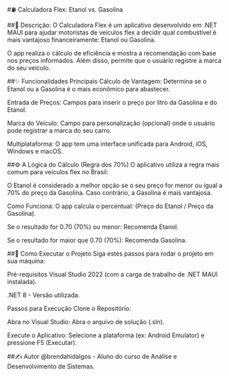 #⛽ Calculadora Flex: Etanol vs. Gasolina

##📝 Descrição:
O Calculadora Flex é um aplicativo desenvolvido em .NET MAUI para ajudar motoristas de veículos flex a decidir qual combustível é mais vantajoso financeiramente: Etanol ou Gasolina.

O app realiza o cálculo de eficiência e mostra a recomendação com base nos preços informados. Além disso, permite que o usuário registre a marca do seu veículo.

##✨ Funcionalidades Principais
Cálculo de Vantagem: Determina se o Etanol ou a Gasolina é o mais econômico para abastecer.

Entrada de Preços: Campos para inserir o preço por litro da Gasolina e do Etanol.

Marca do Veículo: Campo para personalização (opcional) onde o usuário pode registrar a marca do seu carro.

Multiplataforma: O app tem uma interface unificada para Android, iOS, Windows e macOS.

##⚙️ A Lógica do Cálculo (Regra dos 70%)
O aplicativo utiliza a regra mais comum para veículos flex no Brasil:

O Etanol é considerado a melhor opção se o seu preço for menor ou igual a 70% do preço da Gasolina. Caso contrário, a Gasolina é mais vantajosa.

Como Funciona:
O app calcula o percentual: (Preço do Etanol / Preço da Gasolina).

Se o resultado for 0.70 (70%) ou menor: Recomenda Etanol.

Se o resultado for maior que 0.70 (70%): Recomenda Gasolina.

##🚀 Como Executar o Projeto
Siga estes passos para rodar o projeto em sua máquina:

Pré-requisitos
Visual Studio 2022 (com a carga de trabalho de .NET MAUI instalada).

.NET 8 - Versão utilizada.

Passos para Execução
Clone o Repositório:

Abra no Visual Studio: Abra o arquivo de solução (.sln).

Execute o Aplicativo: Selecione a plataforma (ex: Android Emulator) e pressione F5 (Executar).

##✍️ Autor
@brendahidalgos - Aluno do curso de Análise e Desenvolvimento de Sistemas.
